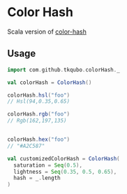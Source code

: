 # Color Hash

Scala version of [color-hash](https://github.com/zenozeng/color-hash)

## Usage

```scala
import com.github.tkqubo.colorHash._

val colorHash = ColorHash()

colorHash.hsl("foo")
// Hsl(94,0.35,0.65)

colorHash.rgb("foo")
// Rgb(162,197,135)


colorHash.hex("foo")
// "#A2C587"

val customizedColorHash = ColorHash(
  saturation = Seq(0.5),
  lightness = Seq(0.35, 0.5, 0.65),
  hash = _.length
)
```
